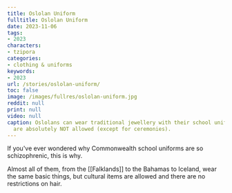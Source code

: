 ```yaml
---
title: Oslolan Uniform
fulltitle: Oslolan Uniform
date: 2023-11-06
tags:
- 2023
characters:
- tzipora
categories:
- clothing & uniforms
keywords:
- 2023
url: /stories/oslolan-uniform/
toc: false
image: /images/fullres/oslolan-uniform.jpg
reddit: null
print: null
video: null
caption: Oslolans can wear traditional jewellery with their school uniforms, but swords
  are absolutely NOT allowed (except for ceremonies).
---
```

If you've ever wondered why Commonwealth school uniforms are so schizophrenic, this is why.

Almost all of them, from the [[Falklands]] to the Bahamas to Iceland, wear the same basic things, but cultural items are allowed and there are no restrictions on hair.